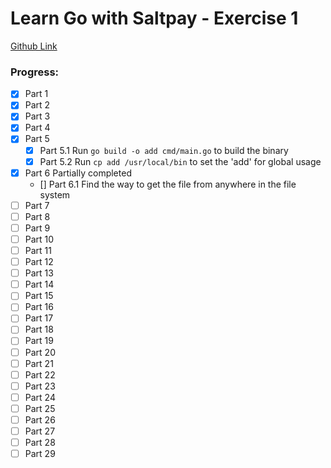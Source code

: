 # Learn Go with Saltpay - Exercise 1

[Github Link](https://github.com/saltpay/learn-go-with-salt/blob/master/book/exercise1.md) 

### Progress: 
- [x] Part 1
- [x] Part 2
- [x] Part 3
- [x] Part 4
- [x] Part 5
  - [x] Part 5.1 Run ```go build -o add cmd/main.go``` to build the binary
  - [x] Part 5.2 Run ```cp add /usr/local/bin``` to set the 'add' for global usage
- [x] Part 6 Partially completed
  - [] Part 6.1 Find the way to get the file from anywhere in the file system
- [ ] Part 7
- [ ] Part 8
- [ ] Part 9
- [ ] Part 10
- [ ] Part 11
- [ ] Part 12
- [ ] Part 13
- [ ] Part 14
- [ ] Part 15
- [ ] Part 16
- [ ] Part 17
- [ ] Part 18
- [ ] Part 19
- [ ] Part 20
- [ ] Part 21
- [ ] Part 22
- [ ] Part 23
- [ ] Part 24
- [ ] Part 25
- [ ] Part 26
- [ ] Part 27
- [ ] Part 28
- [ ] Part 29
